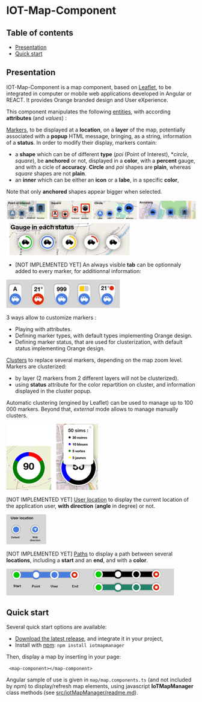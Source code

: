 # IOT-Map-Component 

## Table of contents

- [Presentation](#presentation)
- [Quick start](#quick-start)


## Presentation

IOT-Map-Component is a map component, based on [Leaflet](https://leafletjs.com/), to be integrated in computer or mobile web applications developed in Angular or REACT. 
It provides Orange branded design and User eXperience. 

This component manipulates the following <ins>entities</ins>, with according **attributes** (and *values*) :

<ins>Markers</ins>, to be displayed at a **location**, on a **layer** of the map, potentially associated with a **popup** HTML message, bringing, as a string, information of a **status**. In order to modify their display, markers contain: 
- a **shape** which can be of different **type** (*poi* (Point of Interest), **circle*, *square*), be **anchored** or not, displayed in a **color**, with a **percent** gauge, and with a cicle of **accuracy**. **Circle** and *poi* shapes are **plain**, whereas *square* shapes are not **plain**.
- an **inner** which can be either an **icon** or a **labe**, in a specific **color**,

Note that only **anchored** shapes appear bigger when selected.

<img src="doc/Image1.png">

<img src="doc/Image3.png">

- [NOT IMPLEMENTED YET] An always visible **tab** can be optionnaly added to every marker, for additionnal information:

<img src="doc/Image2.png">

3 ways allow to customize markers :
- Playing with attributes.
- Defining marker types, with default types implementing Orange design.
- Defining marker status, that are used for clusterization, with default status implementing Orange design.

<ins>Clusters</ins> to replace several markers, depending on the map zoom level.
Markers are clusterized:
- by layer (2 markers from 2 different layers will not be clusterized).
- using **status** attribute for the color repartition on cluster, and information displayed in the cluster popup.

Automatic clustering (engined by Leaflet) can be used to manage up to 100 000 markers. Beyond that, *external* mode allows to manage manually clusters.

<img src="doc/Image7.png">

[NOT IMPLEMENTED YET] <ins>User location</ins> to display the current location of the application user, **with direction** (**angle** in degree) or not.

<img src="doc/Image5.png">

[NOT IMPLEMENTED YET] <ins>Paths</ins> to display a path between several **locations**, including a **start** and an **end**, and with a **color**.

<img src="doc/Image6.png">

## Quick start

Several quick start options are available:
- [Download the latest release](https://github.com/Orange-OpenSource/IOT-Map-Component/archive/v0.3.1.zip), and integrate it in your project,
- Install with [npm](https://www.npmjs.com/): `npm install iotmapmanager`

Then, display a map by inserting in your page:
```
 <map-component></map-component>
```
Angular sample of use is given in ```map/map.components.ts``` (and not included by npm) to display/refresh map elements, using javascript **IoTMapManager** class methods (see [src/iotMapManager/readme.md](https://github.com/Orange-OpenSource/IOT-Map-Component/blob/master/src/iotMapManager/readme.md)).


